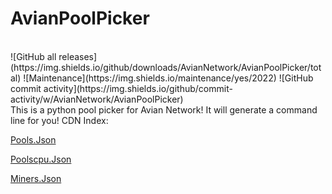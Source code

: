 # AvianPoolPicker
<br>
  ![GitHub all releases](https://img.shields.io/github/downloads/AvianNetwork/AvianPoolPicker/total)
  ![Maintenance](https://img.shields.io/maintenance/yes/2022)
  ![GitHub commit activity](https://img.shields.io/github/commit-activity/w/AvianNetwork/AvianPoolPicker)
 <br>
This is a python pool picker for Avian Network! It will generate a command line for you!
CDN Index:

[Pools.Json](https://aviannetwork.github.io/AvianPoolPicker/pools.json)

[Poolscpu.Json](https://aviannetwork.github.io/AvianPoolPicker/poolscpu.json)

[Miners.Json](https://aviannetwork.github.io/AvianPoolPicker/miners.json)
